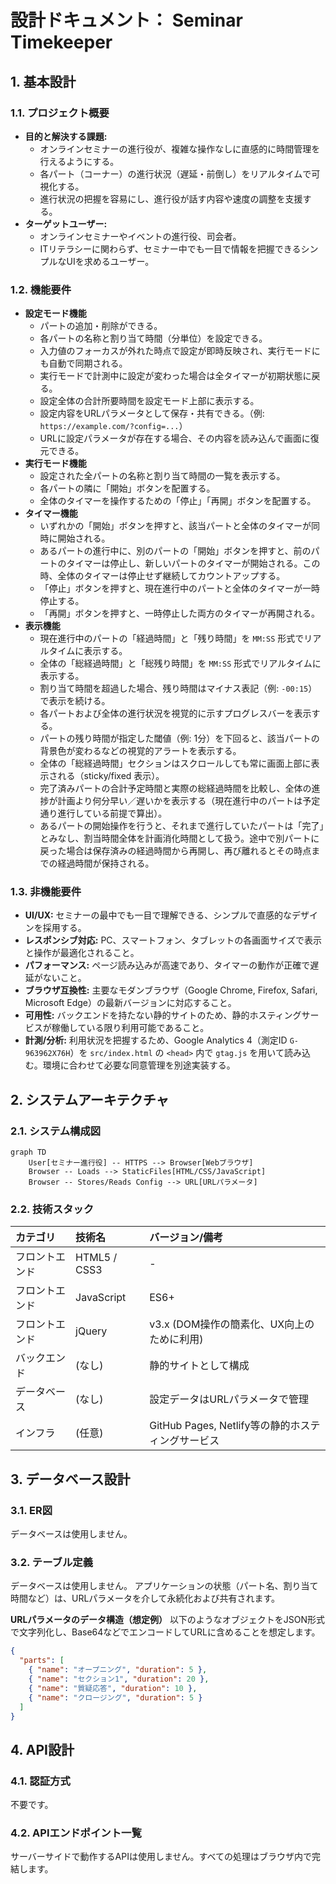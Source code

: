 # **設計ドキュメント： Seminar Timekeeper**

## **1. 基本設計**

### **1.1. プロジェクト概要**

  * **目的と解決する課題:**
      * オンラインセミナーの進行役が、複雑な操作なしに直感的に時間管理を行えるようにする。
      * 各パート（コーナー）の進行状況（遅延・前倒し）をリアルタイムで可視化する。
      * 進行状況の把握を容易にし、進行役が話す内容や速度の調整を支援する。
  * **ターゲットユーザー:**
      * オンラインセミナーやイベントの進行役、司会者。
      * ITリテラシーに関わらず、セミナー中でも一目で情報を把握できるシンプルなUIを求めるユーザー。

### **1.2. 機能要件**

  * **設定モード機能**
      * パートの追加・削除ができる。
      * 各パートの名称と割り当て時間（分単位）を設定できる。
      * 入力値のフォーカスが外れた時点で設定が即時反映され、実行モードにも自動で同期される。
      * 実行モードで計測中に設定が変わった場合は全タイマーが初期状態に戻る。
      * 設定全体の合計所要時間を設定モード上部に表示する。
      * 設定内容をURLパラメータとして保存・共有できる。（例: `https://example.com/?config=...`）
      * URLに設定パラメータが存在する場合、その内容を読み込んで画面に復元できる。
  * **実行モード機能**
      * 設定された全パートの名称と割り当て時間の一覧を表示する。
      * 各パートの隣に「開始」ボタンを配置する。
      * 全体のタイマーを操作するための「停止」「再開」ボタンを配置する。
  * **タイマー機能**
      * いずれかの「開始」ボタンを押すと、該当パートと全体のタイマーが同時に開始される。
      * あるパートの進行中に、別のパートの「開始」ボタンを押すと、前のパートのタイマーは停止し、新しいパートのタイマーが開始される。この時、全体のタイマーは停止せず継続してカウントアップする。
      * 「停止」ボタンを押すと、現在進行中のパートと全体のタイマーが一時停止する。
      * 「再開」ボタンを押すと、一時停止した両方のタイマーが再開される。
  * **表示機能**
      * 現在進行中のパートの「経過時間」と「残り時間」を `MM:SS` 形式でリアルタイムに表示する。
      * 全体の「総経過時間」と「総残り時間」を `MM:SS` 形式でリアルタイムに表示する。
      * 割り当て時間を超過した場合、残り時間はマイナス表記（例: `-00:15`）で表示を続ける。
      * 各パートおよび全体の進行状況を視覚的に示すプログレスバーを表示する。
      * パートの残り時間が指定した閾値（例: 1分）を下回ると、該当パートの背景色が変わるなどの視覚的アラートを表示する。
      * 全体の「総経過時間」セクションはスクロールしても常に画面上部に表示される（sticky/fixed 表示）。
      * 完了済みパートの合計予定時間と実際の総経過時間を比較し、全体の進捗が計画より何分早い／遅いかを表示する（現在進行中のパートは予定通り進行している前提で算出）。
      * あるパートの開始操作を行うと、それまで進行していたパートは「完了」とみなし、割当時間全体を計画消化時間として扱う。途中で別パートに戻った場合は保存済みの経過時間から再開し、再び離れるとその時点までの経過時間が保持される。

### **1.3. 非機能要件**

  * **UI/UX:** セミナーの最中でも一目で理解できる、シンプルで直感的なデザインを採用する。
  * **レスポンシブ対応:** PC、スマートフォン、タブレットの各画面サイズで表示と操作が最適化されること。
  * **パフォーマンス:** ページ読み込みが高速であり、タイマーの動作が正確で遅延がないこと。
  * **ブラウザ互換性:** 主要なモダンブラウザ（Google Chrome, Firefox, Safari, Microsoft Edge）の最新バージョンに対応すること。
  * **可用性:** バックエンドを持たない静的サイトのため、静的ホスティングサービスが稼働している限り利用可能であること。
  * **計測/分析:** 利用状況を把握するため、Google Analytics 4（測定ID `G-963962X76H`）を `src/index.html` の `<head>` 内で `gtag.js` を用いて読み込む。環境に合わせて必要な同意管理を別途実装する。

## **2. システムアーキテクチャ**

### **2.1. システム構成図**

```mermaid
graph TD
    User[セミナー進行役] -- HTTPS --> Browser[Webブラウザ]
    Browser -- Loads --> StaticFiles[HTML/CSS/JavaScript]
    Browser -- Stores/Reads Config --> URL[URLパラメータ]
```

### **2.2. 技術スタック**

| カテゴリ | 技術名 | バージョン/備考 |
| :--- | :--- | :--- |
| フロントエンド | HTML5 / CSS3 | - |
| フロントエンド | JavaScript | ES6+ |
| フロントエンド | jQuery | v3.x (DOM操作の簡素化、UX向上のために利用) |
| バックエンド | (なし) | 静的サイトとして構成 |
| データベース | (なし) | 設定データはURLパラメータで管理 |
| インフラ | (任意) | GitHub Pages, Netlify等の静的ホスティングサービス |

## **3. データベース設計**

### **3.1. ER図**

データベースは使用しません。

### **3.2. テーブル定義**

データベースは使用しません。
アプリケーションの状態（パート名、割り当て時間など）は、URLパラメータを介して永続化および共有されます。

**URLパラメータのデータ構造（想定例）**
以下のようなオブジェクトをJSON形式で文字列化し、Base64などでエンコードしてURLに含めることを想定します。

```json
{
  "parts": [
    { "name": "オープニング", "duration": 5 },
    { "name": "セクション1", "duration": 20 },
    { "name": "質疑応答", "duration": 10 },
    { "name": "クロージング", "duration": 5 }
  ]
}
```

## **4. API設計**

### **4.1. 認証方式**

不要です。

### **4.2. APIエンドポイント一覧**

サーバーサイドで動作するAPIは使用しません。すべての処理はブラウザ内で完結します。

